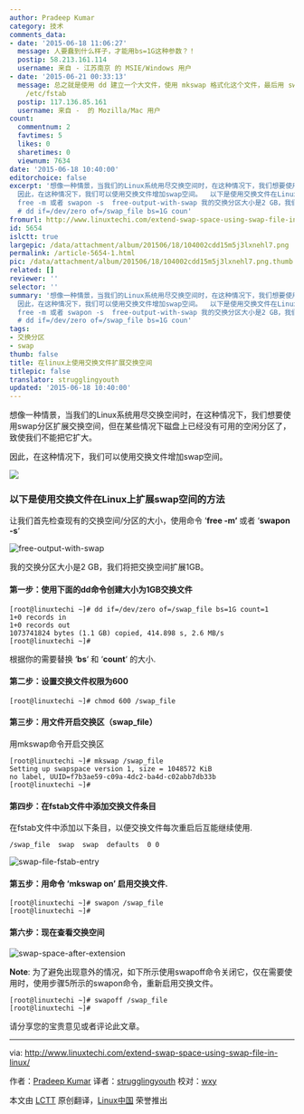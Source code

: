 ```yaml
---
author: Pradeep Kumar
category: 技术
comments_data:
- date: '2015-06-18 11:06:27'
  message: 人要蠢到什么样子，才能用bs=1G这种参数？！
  postip: 58.213.161.114
  username: 来自 - 江苏南京 的 MSIE/Windows 用户
- date: '2015-06-21 00:33:13'
  message: 总之就是使用 dd 建立一个大文件，使用 mkswap 格式化这个文件，最后用 swapon/swapoff 启用或关闭 swap，如果想要开机自动启用就写到
    /etc/fstab
  postip: 117.136.85.161
  username: 来自 -  的 Mozilla/Mac 用户
count:
  commentnum: 2
  favtimes: 5
  likes: 0
  sharetimes: 0
  viewnum: 7634
date: '2015-06-18 10:40:00'
editorchoice: false
excerpt: '想像一种情景，当我们的Linux系统用尽交换空间时，在这种情况下，我们想要使用swap分区扩展交换空间，但在某些情况下磁盘上已经没有可用的空闲分区了，致使我们不能把它扩大。
  因此，在这种情况下，我们可以使用交换文件增加swap空间。  以下是使用交换文件在Linux上扩展swap空间的方法 让我们首先检查现有的交换空间/分区的大小，使用命令
  free -m 或者 swapon -s  free-output-with-swap 我的交换分区大小是2 GB，我们将把交换空间扩展1GB。 第一步：使用下面的dd命令创建大小为1GB交换文件
  # dd if=/dev/zero of=/swap_file bs=1G coun'
fromurl: http://www.linuxtechi.com/extend-swap-space-using-swap-file-in-linux/
id: 5654
islctt: true
largepic: /data/attachment/album/201506/18/104002cdd15m5j3lxnehl7.png
permalink: /article-5654-1.html
pic: /data/attachment/album/201506/18/104002cdd15m5j3lxnehl7.png.thumb.jpg
related: []
reviewer: ''
selector: ''
summary: '想像一种情景，当我们的Linux系统用尽交换空间时，在这种情况下，我们想要使用swap分区扩展交换空间，但在某些情况下磁盘上已经没有可用的空闲分区了，致使我们不能把它扩大。
  因此，在这种情况下，我们可以使用交换文件增加swap空间。  以下是使用交换文件在Linux上扩展swap空间的方法 让我们首先检查现有的交换空间/分区的大小，使用命令
  free -m 或者 swapon -s  free-output-with-swap 我的交换分区大小是2 GB，我们将把交换空间扩展1GB。 第一步：使用下面的dd命令创建大小为1GB交换文件
  # dd if=/dev/zero of=/swap_file bs=1G coun'
tags:
- 交换分区
- swap
thumb: false
title: 在linux上使用交换文件扩展交换空间
titlepic: false
translator: strugglingyouth
updated: '2015-06-18 10:40:00'
---
```


想像一种情景，当我们的Linux系统用尽交换空间时，在这种情况下，我们想要使用swap分区扩展交换空间，但在某些情况下磁盘上已经没有可用的空闲分区了，致使我们不能把它扩大。


因此，在这种情况下，我们可以使用交换文件增加swap空间。


![](/data/attachment/album/201506/18/104002cdd15m5j3lxnehl7.png)


### 以下是使用交换文件在Linux上扩展swap空间的方法


让我们首先检查现有的交换空间/分区的大小，使用命令 ‘**free -m‘** 或者 ‘**swapon -s**‘


![free-output-with-swap](/data/attachment/album/201506/18/104004oddzubg7x8xgdd7e.jpg)


我的交换分区大小是2 GB，我们将把交换空间扩展1GB。


#### 第一步：使用下面的dd命令创建大小为1GB交换文件



```
[root@linuxtechi ~]# dd if=/dev/zero of=/swap_file bs=1G count=1
1+0 records in
1+0 records out
1073741824 bytes (1.1 GB) copied, 414.898 s, 2.6 MB/s
[root@linuxtechi ~]#

```

根据你的需要替换 ‘**bs**‘ 和 ‘**count**‘ 的大小.


#### 第二步：设置交换文件权限为600



```
[root@linuxtechi ~]# chmod 600 /swap_file

```

#### 第三步：用文件开启交换区（swap\_file）


用mkswap命令开启交换区



```
[root@linuxtechi ~]# mkswap /swap_file
Setting up swapspace version 1, size = 1048572 KiB
no label, UUID=f7b3ae59-c09a-4dc2-ba4d-c02abb7db33b
[root@linuxtechi ~]#

```

#### 第四步：在fstab文件中添加交换文件条目


在fstab文件中添加以下条目，以便交换文件每次重启后互能继续使用.



```
/swap_file  swap  swap  defaults  0 0

```

![swap-file-fstab-entry](/data/attachment/album/201506/18/104005abdazcudwibxguzd.jpg)


#### 第五步：用命令 ‘mkswap on’ 启用交换文件.



```
[root@linuxtechi ~]# swapon /swap_file
[root@linuxtechi ~]#

```

#### 第六步：现在查看交换空间


![swap-space-after-extension](/data/attachment/album/201506/18/104005jitpkn6nq33ojuij.jpg)


**Note**: 为了避免出现意外的情况，如下所示使用swapoff命令关闭它，仅在需要使用时，使用步骤5所示的swapon命令，重新启用交换文件。



```
[root@linuxtechi ~]# swapoff /swap_file
[root@linuxtechi ~]#

```

请分享您的宝贵意见或者评论此文章。




---


via: <http://www.linuxtechi.com/extend-swap-space-using-swap-file-in-linux/>


作者：[Pradeep Kumar](http://www.linuxtechi.com/author/pradeep/) 译者：[strugglingyouth](https://github.com/strugglingyouth) 校对：[wxy](https://github.com/wxy)


本文由 [LCTT](https://github.com/LCTT/TranslateProject) 原创翻译，[Linux中国](https://linux.cn/) 荣誉推出